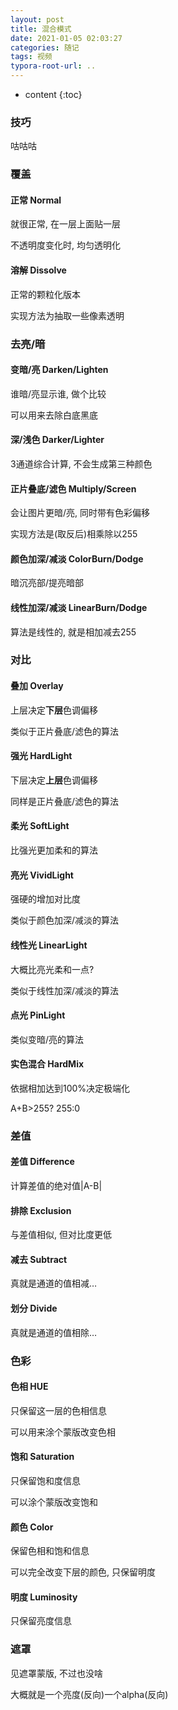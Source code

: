 ```yaml
---
layout: post
title: 混合模式
date: 2021-01-05 02:03:27
categories: 随记
tags: 视频
typora-root-url: ..
---
```


* content
{:toc}
### 技巧

咕咕咕

<!-- more -->

### 覆盖

#### 正常 Normal

就很正常, 在一层上面贴一层

不透明度变化时, 均匀透明化

#### 溶解 Dissolve

正常的颗粒化版本

实现方法为抽取一些像素透明



### 去亮/暗

#### 变暗/亮 Darken/Lighten

谁暗/亮显示谁, 做个比较

可以用来去除白底黑底

#### 深/浅色 Darker/Lighter

3通道综合计算, 不会生成第三种颜色

#### 正片叠底/滤色 Multiply/Screen

会让图片更暗/亮, 同时带有色彩偏移

实现方法是(取反后)相乘除以255

#### 颜色加深/减淡 ColorBurn/Dodge

暗沉亮部/提亮暗部

#### 线性加深/减淡 LinearBurn/Dodge

算法是线性的, 就是相加减去255



### 对比

#### 叠加 Overlay

上层决定**下层**色调偏移

类似于正片叠底/滤色的算法

#### 强光 HardLight

下层决定**上层**色调偏移

同样是正片叠底/滤色的算法

#### 柔光 SoftLight

比强光更加柔和的算法

#### 亮光 VividLight

强硬的增加对比度

类似于颜色加深/减淡的算法

#### 线性光 LinearLight

大概比亮光柔和一点?

类似于线性加深/减淡的算法

#### 点光 PinLight

类似变暗/亮的算法

#### 实色混合 HardMix

依据相加达到100%决定极端化

A+B>255? 255:0



### 差值

#### 差值 Difference

计算差值的绝对值|A-B|

#### 排除 Exclusion

与差值相似, 但对比度更低

#### 减去 Subtract

真就是通道的值相减…

#### 划分 Divide

真就是通道的值相除…



### 色彩

#### 色相 HUE

只保留这一层的色相信息

可以用来涂个蒙版改变色相

#### 饱和 Saturation

只保留饱和度信息

可以涂个蒙版改变饱和

#### 颜色 Color

保留色相和饱和信息

可以完全改变下层的颜色, 只保留明度

#### 明度 Luminosity

只保留亮度信息



### 遮罩

见遮罩蒙版, 不过也没啥

大概就是一个亮度(反向)一个alpha(反向)